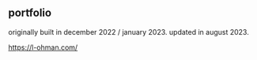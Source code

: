 ## portfolio

originally built in december 2022 / january 2023. updated in august 2023.

https://l-ohman.com/

<!--
  to deploy to github pages:
  - run `npm run build` to create create the build
  - updates paths in `/build/asset-manifest.json` and `/build/index.html`
    - `react-scripts` writes the paths as have "/path/to/file" instead of "./path/to/file"
  - run `npm run deploy` to deploy
-->

<!-- todo:
- update favicon
 -->
